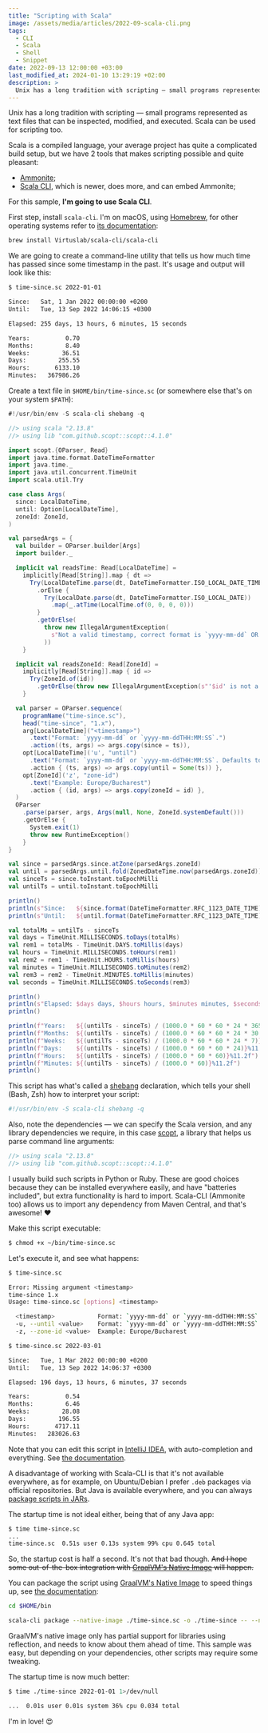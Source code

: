 ```yaml
---
title: "Scripting with Scala"
image: /assets/media/articles/2022-09-scala-cli.png
tags:
  - CLI
  - Scala
  - Shell
  - Snippet
date: 2022-09-13 12:00:00 +03:00
last_modified_at: 2024-01-10 13:29:19 +02:00
description: >
  Unix has a long tradition with scripting — small programs represented as text files that can be inspected, modified, and executed. Scala can be used for scripting too.
---
```


<p class="intro">
  Unix has a long tradition with scripting — small programs represented as text files that can be inspected, modified, and executed. Scala can be used for scripting too.
</p>

Scala is a compiled language, your average project has quite a complicated build setup, but we have 2 tools that makes scripting possible and quite pleasant:

- [Ammonite](https://ammonite.io/#ScalaScripts);
- [Scala CLI](https://scala-cli.virtuslab.org/), which is newer, does more, and can embed Ammonite;

For this sample, **I'm going to use Scala CLI**.

First step, install `scala-cli`. I'm on macOS, using [Homebrew](https://brew.sh/), for other operating systems refer to [its documentation](https://scala-cli.virtuslab.org/docs/overview#installation):

```sh
brew install Virtuslab/scala-cli/scala-cli
```

We are going to create a command-line utility that tells us how much time has passed since some timestamp in the past. It's usage and output will look like this:

```sh
$ time-since.sc 2022-01-01

Since:   Sat, 1 Jan 2022 00:00:00 +0200
Until:   Tue, 13 Sep 2022 14:06:15 +0300

Elapsed: 255 days, 13 hours, 6 minutes, 15 seconds

Years:          0.70
Months:         8.40
Weeks:         36.51
Days:         255.55
Hours:       6133.10
Minutes:   367986.26
```

Create a text file in `$HOME/bin/time-since.sc` (or somewhere else that's on your system `$PATH`):

```scala
#!/usr/bin/env -S scala-cli shebang -q

//> using scala "2.13.8"
//> using lib "com.github.scopt::scopt::4.1.0"

import scopt.{OParser, Read}
import java.time.format.DateTimeFormatter
import java.time._
import java.util.concurrent.TimeUnit
import scala.util.Try

case class Args(
  since: LocalDateTime,
  until: Option[LocalDateTime],
  zoneId: ZoneId,
)

val parsedArgs = {
  val builder = OParser.builder[Args]
  import builder._

  implicit val readsTime: Read[LocalDateTime] =
    implicitly[Read[String]].map { dt =>
      Try(LocalDateTime.parse(dt, DateTimeFormatter.ISO_LOCAL_DATE_TIME))
        .orElse {
          Try(LocalDate.parse(dt, DateTimeFormatter.ISO_LOCAL_DATE))
            .map(_.atTime(LocalTime.of(0, 0, 0, 0)))
        }
        .getOrElse(
          throw new IllegalArgumentException(
            s"Not a valid timestamp, correct format is `yyyy-mm-dd` OR `yyyy-mm-ddTHH:MM:SS`."
          ))
    }

  implicit val readsZoneId: Read[ZoneId] =
    implicitly[Read[String]].map { id =>
      Try(ZoneId.of(id))
        .getOrElse(throw new IllegalArgumentException(s"'$id' is not a valid timezone id"))
    }

  val parser = OParser.sequence(
    programName("time-since.sc"),
    head("time-since", "1.x"),
    arg[LocalDateTime]("<timestamp>")
      .text("Format: `yyyy-mm-dd` or `yyyy-mm-ddTHH:MM:SS`.")
      .action((ts, args) => args.copy(since = ts)),
    opt[LocalDateTime]('u', "until")
      .text("Format: `yyyy-mm-dd` or `yyyy-mm-ddTHH:MM:SS`. Defaults to NOW.")
      .action { (ts, args) => args.copy(until = Some(ts)) },
    opt[ZoneId]('z', "zone-id")
      .text("Example: Europe/Bucharest")
      .action { (id, args) => args.copy(zoneId = id) },
  )
  OParser
    .parse(parser, args, Args(null, None, ZoneId.systemDefault()))
    .getOrElse {
      System.exit(1)
      throw new RuntimeException()
    }
}

val since = parsedArgs.since.atZone(parsedArgs.zoneId)
val until = parsedArgs.until.fold(ZonedDateTime.now(parsedArgs.zoneId))(_.atZone(parsedArgs.zoneId))
val sinceTs = since.toInstant.toEpochMilli
val untilTs = until.toInstant.toEpochMilli

println()
println(s"Since:   ${since.format(DateTimeFormatter.RFC_1123_DATE_TIME)}")
println(s"Until:   ${until.format(DateTimeFormatter.RFC_1123_DATE_TIME)}")

val totalMs = untilTs - sinceTs
val days = TimeUnit.MILLISECONDS.toDays(totalMs)
val rem1 = totalMs - TimeUnit.DAYS.toMillis(days)
val hours = TimeUnit.MILLISECONDS.toHours(rem1)
val rem2 = rem1 - TimeUnit.HOURS.toMillis(hours)
val minutes = TimeUnit.MILLISECONDS.toMinutes(rem2)
val rem3 = rem2 - TimeUnit.MINUTES.toMillis(minutes)
val seconds = TimeUnit.MILLISECONDS.toSeconds(rem3)

println()
println(s"Elapsed: $days days, $hours hours, $minutes minutes, $seconds seconds")
println()

println(f"Years:   ${(untilTs - sinceTs) / (1000.0 * 60 * 60 * 24 * 365.24)}%11.2f")
println(f"Months:  ${(untilTs - sinceTs) / (1000.0 * 60 * 60 * 24 * 30.417)}%11.2f")
println(f"Weeks:   ${(untilTs - sinceTs) / (1000.0 * 60 * 60 * 24 * 7)}%11.2f")
println(f"Days:    ${(untilTs - sinceTs) / (1000.0 * 60 * 60 * 24)}%11.2f")
println(f"Hours:   ${(untilTs - sinceTs) / (1000.0 * 60 * 60)}%11.2f")
println(f"Minutes: ${(untilTs - sinceTs) / (1000.0 * 60)}%11.2f")
println()
```

This script has what's called a [shebang](https://en.wikipedia.org/wiki/Shebang_(Unix)) declaration, which tells your shell (Bash, Zsh) how to interpret your script:

```sh
#!/usr/bin/env -S scala-cli shebang -q
```

Also, note the dependencies — we can specify the Scala version, and any library dependencies we require, in this case [scopt](https://github.com/scopt/scopt), a library that helps us parse command line arguments:

```scala
//> using scala "2.13.8"
//> using lib "com.github.scopt::scopt::4.1.0"
```

I usually build such scripts in Python or Ruby. These are good choices because they can be installed everywhere easily, and have "batteries included", but extra functionality is hard to import. Scala-CLI (Ammonite too) allows us to import any dependency from Maven Central, and that's awesome! ❤️

Make this script executable:

```sh
$ chmod +x ~/bin/time-since.sc
```

Let's execute it, and see what happens:

```sh
$ time-since.sc

Error: Missing argument <timestamp>
time-since 1.x
Usage: time-since.sc [options] <timestamp>

  <timestamp>            Format: `yyyy-mm-dd` or `yyyy-mm-ddTHH:MM:SS`.
  -u, --until <value>    Format: `yyyy-mm-dd` or `yyyy-mm-ddTHH:MM:SS`. Defaults to NOW.
  -z, --zone-id <value>  Example: Europe/Bucharest

$ time-since.sc 2022-03-01

Since:   Tue, 1 Mar 2022 00:00:00 +0200
Until:   Tue, 13 Sep 2022 14:06:37 +0300

Elapsed: 196 days, 13 hours, 6 minutes, 37 seconds

Years:          0.54
Months:         6.46
Weeks:         28.08
Days:         196.55
Hours:       4717.11
Minutes:   283026.63
```

Note that you can edit this script in [IntelliJ IDEA](https://www.jetbrains.com/idea/), with auto-completion and everything. See [the documentation](https://scala-cli.virtuslab.org/docs/cookbooks/intellij).

A disadvantage of working with Scala-CLI is that it's not available everywhere, as for example, on Ubuntu/Debian I prefer `.deb` packages via official repositories. But Java is available everywhere, and you can always [package scripts in JARs](https://scala-cli.virtuslab.org/docs/cookbooks/scala-package).

The startup time is not ideal either, being that of any Java app:

```sh
$ time time-since.sc
...
time-since.sc  0.51s user 0.13s system 99% cpu 0.645 total
```

So, the startup cost is half a second. It's not that bad though. ~~And I hope some out-of-the-box integration with [GraalVM's Native Image](https://www.graalvm.org/native-image/) will happen.~~

You can package the script using [GraalVM's Native Image](https://www.graalvm.org/native-image/) to speed things up, see [the documentation](https://scala-cli.virtuslab.org/docs/cookbooks/native-images):

```sh
cd $HOME/bin

scala-cli package --native-image ./time-since.sc -o ./time-since -- --no-fallback
```

<p class="warn-bubble" markdown="1">
GraalVM's native image only has partial support for libraries using reflection, and needs to know about them ahead of time. This sample was easy, but depending on your dependencies, other scripts may require some tweaking.
</p>

The startup time is now much better:

```sh
$ time ./time-since 2022-01-01 1>/dev/null

...  0.01s user 0.01s system 36% cpu 0.034 total
```

I'm in love! 😍
